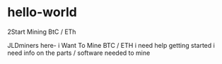 # hello-world
2Start Mining BtC / ETh


JLDminers here- i Want To Mine BTC / ETH 
i need help getting started 
i need info on the parts / software needed to mine 

